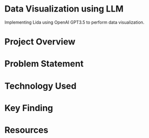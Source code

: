 # Data Visualization using LLM
Implementing Lida using OpenAI GPT3.5 to perform data visualization.

# Project Overview

# Problem Statement

# Technology Used

# Key Finding

# Resources

